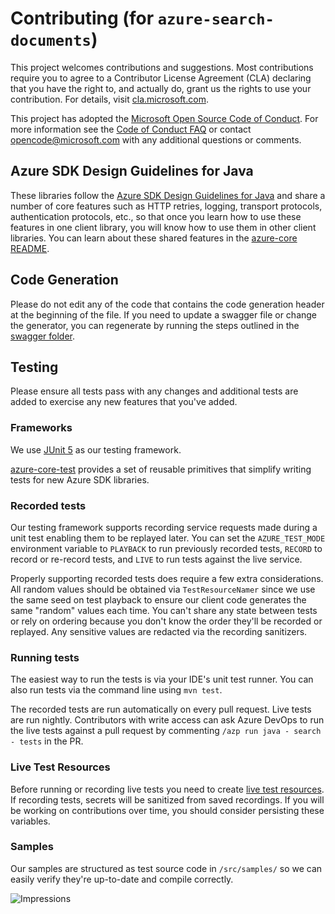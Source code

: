 # Contributing (for `azure-search-documents`)

This project welcomes contributions and suggestions. Most contributions require you to agree to a Contributor License 
Agreement (CLA) declaring that you have the right to, and actually do, grant us the rights to use your contribution. For
details, visit [cla.microsoft.com](https://cla.microsoft.com).

This project has adopted the [Microsoft Open Source Code of Conduct](https://opensource.microsoft.com/codeofconduct/).
For more information see the [Code of Conduct FAQ](https://opensource.microsoft.com/codeofconduct/faq/)
or contact [opencode@microsoft.com](mailto:opencode@microsoft.com) with any additional questions or comments.

## Azure SDK Design Guidelines for Java

These libraries follow the [Azure SDK Design Guidelines for Java](https://azure.github.io/azure-sdk/java_introduction.html)
and share a number of core features such as HTTP retries, logging, transport protocols, authentication protocols, etc., 
so that once you learn how to use these features in one client library, you will know how to use them in other client 
libraries. You can learn about these shared features in the
[azure-core README](https://github.com/Azure/azure-sdk-for-java/blob/main/sdk/core/azure-core/README.md).

## Code Generation

Please do not edit any of the code that contains the code generation header at the beginning of the file. If you need 
to update a swagger file or change the generator, you can regenerate by running the steps outlined in the 
[swagger folder](https://github.com/Azure/azure-sdk-for-java/tree/main/sdk/search/azure-search-documents/swagger).

## Testing

Please ensure all tests pass with any changes and additional tests are added to exercise any new features that you've 
added.

### Frameworks

We use [JUnit 5](https://junit.org/junit5/docs/current/user-guide/) as our testing framework.

[azure-core-test][core_tests] provides a set of reusable primitives that simplify writing tests for new Azure SDK libraries.

### Recorded tests

Our testing framework supports recording service requests made during a unit test enabling them to be replayed later. 
You can set the `AZURE_TEST_MODE` environment variable to `PLAYBACK` to run previously recorded tests, `RECORD` to 
record or re-record tests, and `LIVE` to run tests against the live service.

Properly supporting recorded tests does require a few extra considerations. All random values should be obtained via 
`TestResourceNamer` since we use the same seed on test playback to ensure our client code generates the same "random" 
values each time. You can't share any state between tests or rely on ordering because you don't know the order they'll 
be recorded or replayed. Any sensitive values are redacted via the recording sanitizers.

### Running tests

The easiest way to run the tests is via your IDE's unit test runner. You can also run tests via the command line 
using `mvn test`.

The recorded tests are run automatically on every pull request. Live tests are run nightly. Contributors with write 
access can ask Azure DevOps to run the live tests against a pull request by commenting `/azp run java - search - tests`
in the PR.

### Live Test Resources

Before running or recording live tests you need to create
[live test resources](https://github.com/Azure/azure-sdk-for-java/blob/main/eng/common/TestResources/README.md).
If recording tests, secrets will be sanitized from saved recordings. If you will be working on contributions over time, 
you should consider persisting these variables.

### Samples

Our samples are structured as test source code in `/src/samples/` so we can easily verify they're up-to-date and 
compile correctly.

![Impressions](https://azure-sdk-impressions.azurewebsites.net/api/impressions/azure-sdk-for-java%2Fsdk%2Fsearch%2FCONTRIBUTING.png)

<!-- LINKS -->
[core_tests]: https://github.com/Azure/azure-sdk-for-java/tree/main/sdk/core/azure-core-test